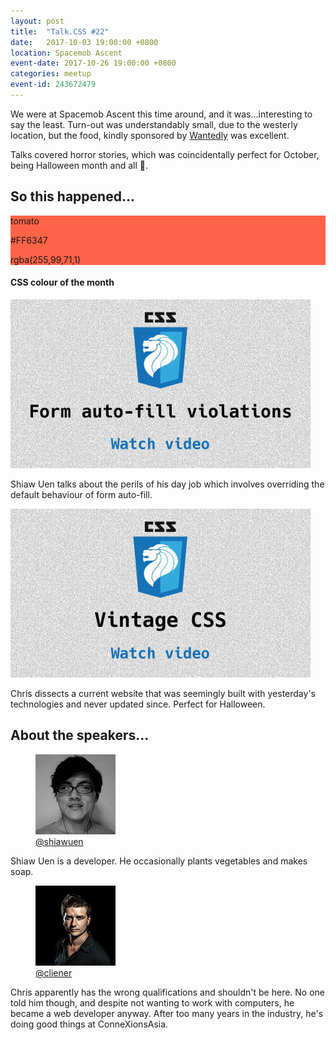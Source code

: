 ```yaml
---
layout: post
title:  "Talk.CSS #22"
date:   2017-10-03 19:00:00 +0800
location: Spacemob Ascent
event-date: 2017-10-26 19:00:00 +0800
categories: meetup
event-id: 243672479
---
```

We were at Spacemob Ascent this time around, and it was...interesting to say the least. Turn-out was understandably small, due to the westerly location, but the food, kindly sponsored by [Wantedly](https://sg.wantedly.com/) was excellent.

Talks covered horror stories, which was coincidentally perfect for October, being Halloween month and all <span class="emoji" role="img" tabindex="0" aria-label="jack-o-lantern">&#x1F383;</span>.

## So this happened...

<div class="c-colour">
  <div class="c-swatch" style="background-color:#FF6347;">
    <div class="c-swatch__txt">
      <p>tomato</p>
      <p>#FF6347</p>
      <p>rgba(255,99,71,1)</p>
    </div>
  </div>
<h4>CSS colour of the month</h4>
</div>

<div class="c-videos">
  <div class="c-video">
    <a class="c-video__link" href="https://youtu.be/3ShLqkRM42c">
      <img class="c-video__img" src="/img/talk-22/s2201.jpg" srcset="/img/talk-22/s2201@2x.jpg 2x" alt="Link to Introduction to FLOCSS"/>
    </a>
    <p class="c-video__desc">Shiaw Uen talks about the perils of his day job which involves overriding the default behaviour of form auto-fill.</p>
  </div>

  <div class="c-video">
    <a class="c-video__link" href="https://youtu.be/mOKG2bUkDJ8">
      <img class="c-video__img" src="/img/talk-22/s2202.jpg" srcset="/img/talk-22/s2202@2x.jpg 2x" alt="Link to Vintage CSS"/>
    </a>
    <p class="c-video__desc">Chris dissects a current website that was seemingly built with yesterday's technologies and never updated since. Perfect for Halloween.</p>
  </div>
</div>

## About the speakers...

<div class="l-speakers c-speakers u-align-start">
  <div class="l-speaker c-speaker">
    <figure>
      <img class="c-speaker__img" src="/img/talk-3/tsu.jpg" srcset="/img/talk-3/tsu@2x.jpg 2x" alt="Tan Shiaw Uen"/>
      <figcaption><a class="c-speaker__link" href="https://twitter.com/shiawuen">@shiawuen</a></figcaption>
    </figure>
    <p class="c-speaker__intro">Shiaw Uen is a developer. He occasionally plants vegetables and makes soap.</p>
  </div>

  <div class="l-speaker c-speaker">
    <figure>
      <img class="c-speaker__img" src="/img/talk-1/chris.jpg" srcset="/img/talk-1/chris@2x.jpg 2x" alt="Chris Lienert"/>
      <figcaption><a class="c-speaker__link" href="https://twitter.com/cliener">@cliener</a></figcaption>
    </figure>
    <p class="c-speaker__intro">Chris apparently has the wrong qualifications and shouldn't be here. No one told him though, and despite not wanting to work with computers, he became a web developer anyway. After too many years in the industry, he's doing good things at ConneXionsAsia.</p>
  </div>
</div>
